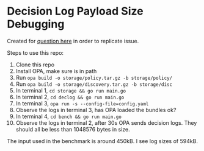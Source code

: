 # Decision Log Payload Size Debugging

Created for [question here](https://github.com/orgs/open-policy-agent/discussions/332) in order to replicate issue.

Steps to use this repo:

1. Clone this repo
2. Install OPA, make sure is in path
2. Run `opa build -o storage/policy.tar.gz -b storage/policy/`
3. Run `opa build -o storage/discovery.tar.gz -b storage/disc`
4. In terminal 1, `cd storage && go run main.go`
5. In terminal 2, `cd declog && go run main.go`
6. In terminal 3, `opa run -s --config-file=config.yaml`
7. Observe the logs in terminal 3, has OPA loaded the bundles ok?
8. In terminal 4, `cd bench && go run main.go`
9. Observe the logs in terminal 2, after 30s OPA sends decision logs. They should all be less than 1048576 bytes in size.

The input used in the benchmark is around 450kB. I see log sizes of 594kB.



